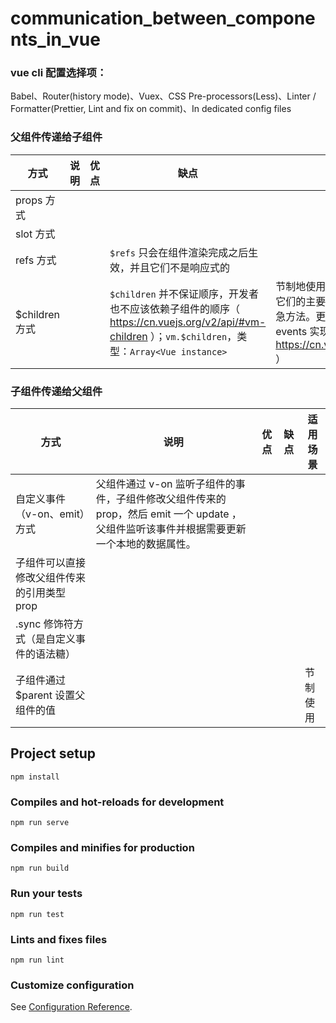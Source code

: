 # communication_between_components_in_vue

### vue cli 配置选择项：
Babel、Router(history mode)、Vuex、CSS Pre-processors(Less)、Linter / Formatter(Prettier, Lint and fix on commit)、In dedicated config files

### 父组件传递给子组件

方式 | 说明 | 优点 | 缺点 | 适用场景
--- | --- | --- | --- | ---
props 方式 | | | |
slot 方式 | | | |
refs 方式 | | | `$refs` 只会在组件渲染完成之后生效，并且它们不是响应式的 |
$children 方式 | | | `$children` 并不保证顺序，开发者也不应该依赖子组件的顺序（ https://cn.vuejs.org/v2/api/#vm-children ）；`vm.$children`，类型：`Array<Vue instance>` | 节制地使用 `$parent` 和 `$children` - 它们的主要目的是作为访问组件的应急方法。更推荐用 v-on_emit 和 events 实现父子组件通信（ https://cn.vuejs.org/v2/api/#parent ）

### 子组件传递给父组件

方式 | 说明 | 优点 | 缺点 | 适用场景
--- | --- | --- | --- | ---
自定义事件（v-on、emit）方式 | 父组件通过 v-on 监听子组件的事件，子组件修改父组件传来的 prop，然后 emit 一个 update ，父组件监听该事件并根据需要更新一个本地的数据属性。| | |
子组件可以直接修改父组件传来的引用类型 prop | | | |
.sync 修饰符方式（是自定义事件的语法糖） | | | |
子组件通过 $parent 设置父组件的值 | | | | 节制使用

## Project setup
```
npm install
```

### Compiles and hot-reloads for development
```
npm run serve
```

### Compiles and minifies for production
```
npm run build
```

### Run your tests
```
npm run test
```

### Lints and fixes files
```
npm run lint
```

### Customize configuration
See [Configuration Reference](https://cli.vuejs.org/config/).
